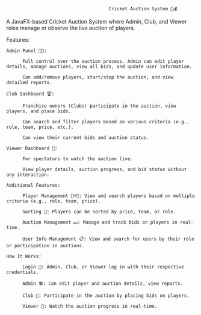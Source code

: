                                           Cricket Auction System 🏏💰

A JavaFX-based Cricket Auction System where Admin, Club, and Viewer roles manage or observe the live auction of players.

Features:

    Admin Panel 👨‍💼:
    
          Full control over the auction process. Admin can edit player details, manage auctions, view all bids, and update user information.
          
          Can add/remove players, start/stop the auction, and view detailed reports.
    
    Club Dashboard 🏆:
    
          Franchise owners (Clubs) participate in the auction, view players, and place bids.
          
          Can search and filter players based on various criteria (e.g., role, team, price, etc.).
          
          Can view their current bids and auction status.
    
    Viewer Dashboard 👀:
    
          For spectators to watch the auction live.
          
          View player details, auction progress, and bid status without any interaction.
    
    Additional Features:
    
          Player Management 🏃‍♂️🏏: View and search players based on multiple criteria (e.g., role, team, price).
          
          Sorting 🔄: Players can be sorted by price, team, or role.
          
          Auction Management 💵: Manage and track bids on players in real-time.
          
          User Info Management 📋: View and search for users by their role or participation in auctions.
    
    How It Works:
    
          Login 🔑: Admin, Club, or Viewer log in with their respective credentials.
          
          Admin 🛠️: Can edit player and auction details, view reports.
          
          Club 🏏: Participate in the auction by placing bids on players.
          
          Viewer 🎥: Watch the auction progress in real-time.
